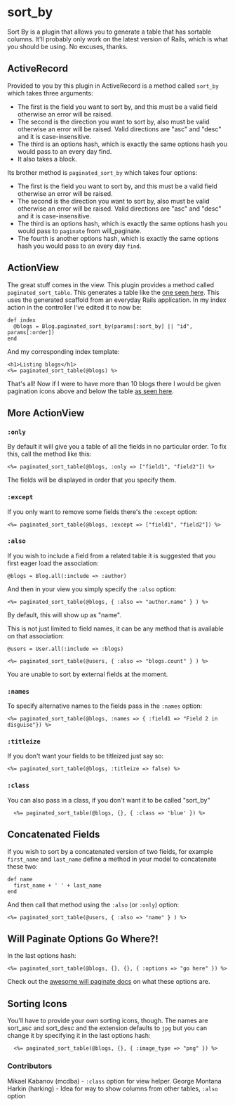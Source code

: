 # sort_by

Sort By is a plugin that allows you to generate a table that has sortable columns. It'll probably only work on the latest version of Rails, which is what you should be using. No excuses, thanks.

## ActiveRecord

Provided to you by this plugin in ActiveRecord is a method called `sort_by` which takes three arguments:

* The first is the field you want to sort by, and this must be a valid field otherwise an error will be raised.
* The second is the direction you want to sort by, also must be valid otherwise an error will be raised. Valid directions are "asc" and "desc" and it is case-insensitive.
* The third is an options hash, which is exactly the same options hash you would pass to an every day find.
* It also takes a block.

Its brother method is `paginated_sort_by` which takes four options:

* The first is the field you want to sort by, and this must be a valid field otherwise an error will be raised.
* The second is the direction you want to sort by, also must be valid otherwise an error will be raised. Valid directions are "asc" and "desc" and it is case-insensitive.
* The third is an options hash, which is exactly the same options hash you would pass to `paginate` from will\_paginate.
* The fourth is another options hash, which is exactly the same options hash you would pass to an every day `find`.

## ActionView

The great stuff comes in the view. This plugin provides a method called `paginated_sort_table`. This generates a table like the [one seen here](http://skitch.com/radarlistener/bam21/blogs-index "one seen here"). This uses the generated scaffold from an everyday Rails application. In my index action in the controller I've edited it to now be:
   
    def index
      @blogs = Blog.paginated_sort_by(params[:sort_by] || "id", params[:order])
    end
    
And my corresponding index template:

    <h1>Listing blogs</h1>
    <%= paginated_sort_table(@blogs) %>
    
That's all! Now if I were to have more than 10 blogs there I would be given pagination icons above and below the table [as seen here](http://skitch.com/radarlistener/bam4m/blogs-index "as seen here").

## More ActionView


### `:only`
By default it will give you a table of all the fields in no particular order. To fix this, call the method like this:

    <%= paginated_sort_table(@blogs, :only => ["field1", "field2"]) %>
    
The fields will be displayed in order that you specify them.

### `:except`

If you only want to remove some fields there's the `:except` option:

    <%= paginated_sort_table(@blogs, :except => ["field1", "field2"]) %>

### `:also`

If you wish to include a field from a related table it is suggested that you first eager load the association:

    @blogs = Blog.all(:include => :author)

And then in your view you simply specify the `:also` option:

    <%= paginated_sort_table(@blogs, { :also => "author.name" } ) %>

By default, this will show up as "name".

This is not just limited to field names, it can be any method that is available on that association:

    @users = User.all(:include => :blogs)

    <%= paginated_sort_table(@users, { :also => "blogs.count" } ) %>

You are unable to sort by external fields at the moment.


### `:names`
    
To specify alternative names to the fields pass in the `:names` option:
    
    <%= paginated_sort_table(@blogs, :names => { :field1 => "Field 2 in disguise"}) %>
    
### `:titleize`

If you don't want your fields to be titleized just say so:

    <%= paginated_sort_table(@blogs, :titleize => false) %>

### `:class`
    
You can also pass in a class, if you don't want it to be called "sort_by"
   	
	  <%= paginated_sort_table(@blogs, {}, { :class => 'blue' }) %>
	  
## Concatenated Fields

If you wish to sort by a concatenated version of two fields, for example `first_name` and `last_name` define a method in your model to concatenate these two:

    def name
      first_name + ' ' + last_name
    end

And then call that method using the `:also` (or `:only`) option:

    <%= paginated_sort_table(@users, { :also => "name" } ) %>
    
## Will Paginate Options Go Where?!

In the last options hash:

    <%= paginated_sort_table(@blogs, {}, {}, { :options => "go here" }) %>
    
Check out the [awesome will paginate docs](http://wiki.github.com/mislav/will_paginate) on what these options are.

## Sorting Icons

You'll have to provide your own sorting icons, though. The names are sort\_asc and sort\_desc and the extension defaults to `jpg` but you can change it by specifying it in the last options hash:

      <%= paginated_sort_table(@blogs, {}, { :image_type => "png" }) %>
      
### Contributors

Mikael Kabanov (mcdba) - `:class` option for view helper.
George Montana Harkin (harking) - Idea for way to show columns from other tables, `:also` option
      